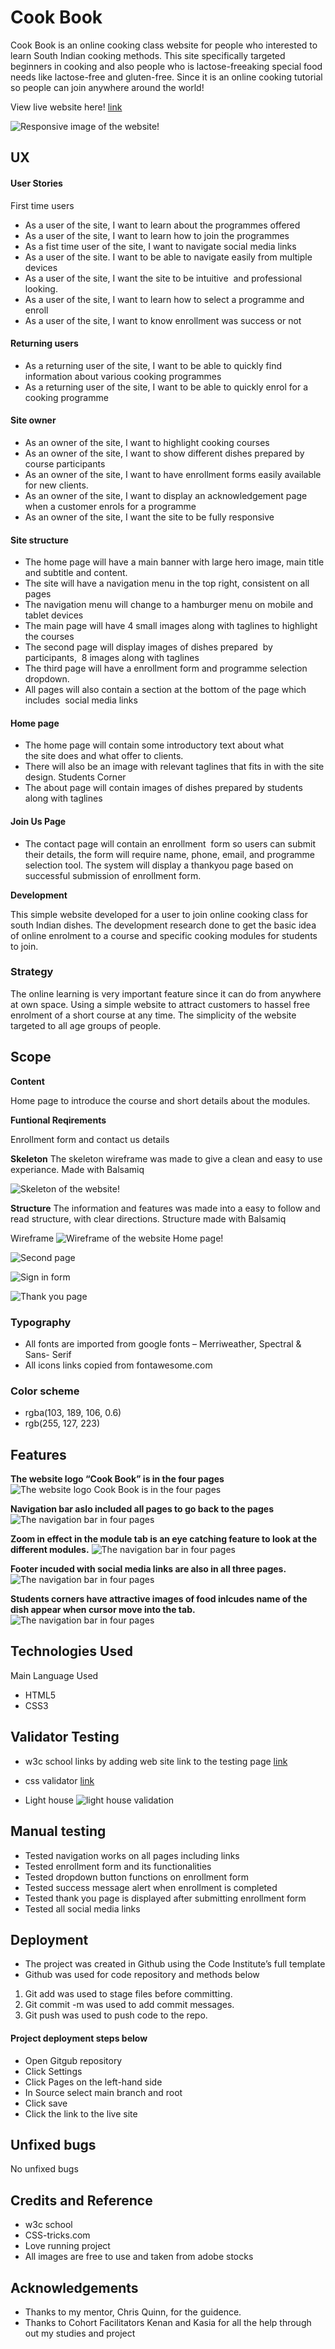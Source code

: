 # Cook Book
Cook Book is an online cooking class website for people who interested to learn South Indian cooking methods. This site specifically targeted beginners in cooking and also people who is lactose-freeaking special food needs like lactose-free and gluten-free. Since it is an online cooking tutorial so people can join anywhere around the world!


View live website here! <a href="https://minumthomas.github.io/CookBook/">link</a>

![Responsive image of the website!](/assets/image/responsive%20image%20readme.png "responsive image of the website")
## UX

#### User Stories
First time users
- As a user of the site, I want to learn about the programmes offered 
- As a user of the site, I want to learn how to join the programmes 
- As a fist time user of the site, I want to navigate social media links 
- As a user of the site. I want to be able to navigate easily from multiple devices 
- As a user of the site, I want the site to be intuitive  and professional looking.
- As a user of the site, I want to learn how to select a programme and enroll 
- As a user of the site, I want to know enrollment was success or not 

#### Returning users

- As a returning user of the site, I want to be able to quickly find information about various cooking programmes 
- As a returning user of the site, I want to be able to quickly enrol for a cooking programme 

#### Site owner

- As an owner of the site, I want to highlight cooking courses  
- As an owner of the site, I want to show different dishes prepared by course participants
- As an owner of the site, I want to have enrollment forms easily available for new clients.
- As an owner of the site, I want to display an acknowledgement page when a customer enrols for a programme 
- As an owner of the site, I want the site to be fully responsive 
 
#### Site structure

- The home page will have a main banner with large hero image, main title and subtitle and content. 
- The site will have a navigation menu in the top right, consistent on all pages
- The navigation menu will change to a hamburger menu on mobile and tablet devices 
- The main page will have 4 small images along with taglines to highlight the courses 
- The second page will display images of dishes prepared  by participants,  8 images along with taglines 
- The third page will have a enrollment form and programme selection dropdown. 
 
- All pages will also contain a section at the bottom of the page which includes  social media links
#### Home page
- The home page will contain some introductory text about what the site does and what offer to clients.
 
- There will also be an image with relevant taglines that fits in with the site design.
Students Corner
- The about page will contain images of dishes prepared by students along with taglines
#### Join Us Page
- The contact page will contain an enrollment  form so users can submit their details, the form will require name, phone, email, and programme selection tool. The system will display a thankyou page based on successful submission of enrollment form.



**Development**

This simple website developed for a user to join online cooking class for south Indian dishes. The development research done to get the basic idea of online enrolment to a course and specific cooking modules for students to join.

### Strategy
The online learning is very important feature since it can do from anywhere at own space. Using a simple website to attract customers to hassel free enrolment of a short course at any time. The simplicity of the website targeted to all age groups of people.


## Scope

__Content__

Home page to introduce the course and short details about the modules. 

__Funtional Reqirements__

Enrollment form and contact us details


**Skeleton**
The skeleton wireframe was made to give a clean and easy to use experiance.
Made with Balsamiq

![Skeleton of the website!](/assets/image/skeleton.png)


**Structure**
The information and features was made into a easy to follow and read structure, with clear directions.
Structure made with Balsamiq

Wireframe 
![Wireframe of the website Home page!](/assets/image/Home%20Page.png  "wireframe of home page")

![Second page](/assets/image/Students%20Corner.png "wireframe of food image page")

![Sign in form](/assets/image/Form%20.png  "wireframe of home page")

![Thank you page](/assets/image/Thankyou%20Page.png "wireframe of home page")




### Typography

- All fonts are imported from google fonts – Merriweather, Spectral & Sans- Serif
 
- All icons links copied from fontawesome.com



### Color scheme

- rgba(103, 189, 106, 0.6)
- rgb(255, 127, 223)

## Features

**The website logo “Cook Book” is in the four pages**
![The website logo Cook Book is in the four pages](/assets/image/logo%20and%20nav%20bar.png "image of home page")

**Navigation bar aslo included all pages to go back to the pages**
![The navigation bar in four pages](/assets/image/nav%20bar.png "image of navigation page")

**Zoom in effect in the module tab is an eye catching feature to look at the different modules.**
![The navigation bar in four pages](/assets/image/formP.png "image of form page")

**Footer incuded with social media links are also in all three pages.** 
![The navigation bar in four pages](/assets/image/footer.png "image of social media links")

**Students corners have attractive images of food inlcudes name of the dish appear when cursor move into the tab.**
![The navigation bar in four pages](/assets/image/thanksP.png "image of thank you page")



## Technologies Used

Main Language Used
- HTML5
- CSS3

## Validator Testing

- w3c school links by adding web site link to the testing page
<a href="https://validator.w3.org/nu/?doc=https%3A%2F%2Fminumthomas.github.io%2FCookBook%2Fjoinus.html">link</a>

- css validator
<a href="https://jigsaw.w3.org/css-validator/validator?uri=https%3A%2F%2Fminumthomas.github.io%2FCookBook%2Fassets%2Fcss%2Fstyle.css&profile=css3svg&usermedium=all&warning=1&vextwarning=&lang=en">link</a>

- Light house
![light house validation](/assets/image/lighthouse.png "image of light house validator")

## Manual testing
- Tested navigation works on all pages including links 
- Tested enrollment form and its functionalities 
- Tested dropdown button functions on enrollment form 
- Tested success message alert when enrollment is completed 
- Tested thank you page is displayed after submitting enrollment form 
- Tested all social media links 


## Deployment
- The project was created in Github using the Code Institute’s full template
- Github was used for code repository and methods below 
1. Git add was used to stage files before committing.
2. Git commit -m was used to add commit messages.
3. Git push was used to push code to the repo.
 
#### Project deployment steps below

- Open Gitgub repository
- Click Settings
- Click Pages on the left-hand side
- In Source select main branch and root
- Click save
- Click the link to the live site

## Unfixed bugs
No unfixed bugs

## Credits and Reference

- w3c school 
- CSS-tricks.com
- Love running project 
- All images are free to use and taken from adobe stocks


## Acknowledgements

- Thanks to my mentor, Chris Quinn, for the guidence.
- Thanks to Cohort Facilitators Kenan and Kasia for all the help through out my studies and project
